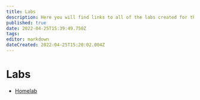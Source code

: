 ```yaml
---
title: Labs
description: Here you will find links to all of the labs created for the club.
published: true
date: 2022-04-25T15:39:49.750Z
tags: 
editor: markdown
dateCreated: 2022-04-25T15:20:02.004Z
---
```


# Labs
* [Homelab](/labs/homelab)